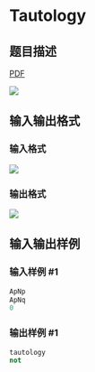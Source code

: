# Tautology

## 题目描述

[problemUrl]: https://uva.onlinejudge.org/index.php?option=com_onlinejudge&Itemid=8&category=23&page=show_problem&problem=2049

[PDF](https://uva.onlinejudge.org/external/111/p11108.pdf)

![](https://cdn.luogu.com.cn/upload/vjudge_pic/UVA11108/53224746421c6d107c2059e2c0a79aa55134572f.png)

## 输入输出格式

### 输入格式

![](https://cdn.luogu.com.cn/upload/vjudge_pic/UVA11108/a007c7b4a40381c5942088ed1859bebb4d2cd1db.png)

### 输出格式

![](https://cdn.luogu.com.cn/upload/vjudge_pic/UVA11108/2098b97079ea1b611f094872d1bfce12e4d590b2.png)

## 输入输出样例

### 输入样例 #1

```cpp
ApNp
ApNq
0
```


### 输出样例 #1

```cpp
tautology
not
```


